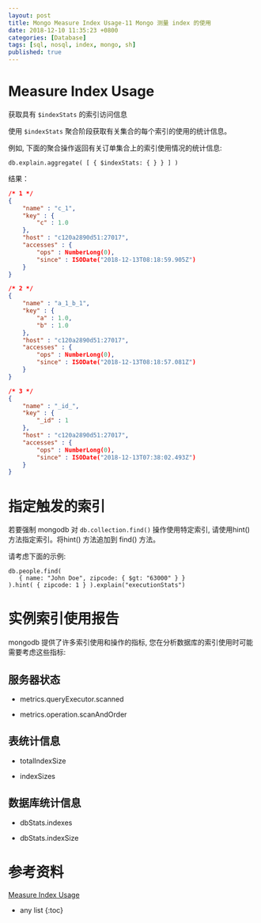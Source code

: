 ```yaml
---
layout: post
title: Mongo Measure Index Usage-11 Mongo 测量 index 的使用
date: 2018-12-10 11:35:23 +0800
categories: [Database]
tags: [sql, nosql, index, mongo, sh]
published: true
---
```


# Measure Index Usage

获取具有 `$indexStats` 的索引访问信息

使用 `$indexStats` 聚合阶段获取有关集合的每个索引的使用的统计信息。

例如, 下面的聚合操作返回有关订单集合上的索引使用情况的统计信息:

```
db.explain.aggregate( [ { $indexStats: { } } ] )
```

结果：

```json
/* 1 */
{
    "name" : "c_1",
    "key" : {
        "c" : 1.0
    },
    "host" : "c120a2890d51:27017",
    "accesses" : {
        "ops" : NumberLong(0),
        "since" : ISODate("2018-12-13T08:18:59.905Z")
    }
}

/* 2 */
{
    "name" : "a_1_b_1",
    "key" : {
        "a" : 1.0,
        "b" : 1.0
    },
    "host" : "c120a2890d51:27017",
    "accesses" : {
        "ops" : NumberLong(0),
        "since" : ISODate("2018-12-13T08:18:57.081Z")
    }
}

/* 3 */
{
    "name" : "_id_",
    "key" : {
        "_id" : 1
    },
    "host" : "c120a2890d51:27017",
    "accesses" : {
        "ops" : NumberLong(0),
        "since" : ISODate("2018-12-13T07:38:02.493Z")
    }
}
```

# 指定触发的索引

若要强制 mongodb 对 `db.collection.find()` 操作使用特定索引, 请使用hint() 方法指定索引。将hint() 方法追加到 find() 方法。

请考虑下面的示例:

```
db.people.find(
   { name: "John Doe", zipcode: { $gt: "63000" } }
).hint( { zipcode: 1 } ).explain("executionStats")
```

# 实例索引使用报告

mongodb 提供了许多索引使用和操作的指标, 您在分析数据库的索引使用时可能需要考虑这些指标:

## 服务器状态

- metrics.queryExecutor.scanned

- metrics.operation.scanAndOrder

## 表统计信息

- totalIndexSize

- indexSizes

## 数据库统计信息

- dbStats.indexes

- dbStats.indexSize

# 参考资料

[Measure Index Usage](https://docs.mongodb.com/manual/tutorial/measure-index-use/)

* any list
{:toc}